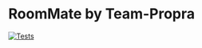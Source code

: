 # RoomMate by Team-Propra
[![Tests](https://github.com/team-propra/main/actions/workflows/gradle.yml/badge.svg)](https://github.com/team-propra/main/actions/workflows/gradle.yml)
